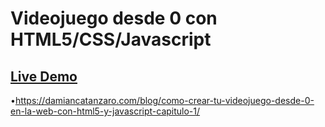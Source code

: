 # Videojuego desde 0 con HTML5/CSS/Javascript
## [Live Demo](https://nachokai.github.io/catanzaro/)  
•https://damiancatanzaro.com/blog/como-crear-tu-videojuego-desde-0-en-la-web-con-html5-y-javascript-capitulo-1/
